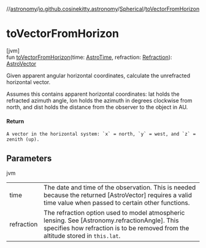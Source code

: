 //[astronomy](../../../index.md)/[io.github.cosinekitty.astronomy](../index.md)/[Spherical](index.md)/[toVectorFromHorizon](to-vector-from-horizon.md)

# toVectorFromHorizon

[jvm]\
fun [toVectorFromHorizon](to-vector-from-horizon.md)(time: [AstroTime](../-astro-time/index.md), refraction: [Refraction](../-refraction/index.md)): [AstroVector](../-astro-vector/index.md)

Given apparent angular horizontal coordinates, calculate the unrefracted horizontal vector.

Assumes this contains apparent horizontal coordinates: lat holds the refracted azimuth angle, lon holds the azimuth in degrees clockwise from north, and dist holds the distance from the observer to the object in AU.

#### Return

    A vector in the horizontal system: `x` = north, `y` = west, and `z` = zenith (up).

## Parameters

jvm

| | |
|---|---|
| time | The date and time of the observation. This is needed because the returned     [AstroVector] requires a valid time value when passed to certain other functions. |
| refraction | The refraction option used to model atmospheric lensing. See [Astronomy.refractionAngle].     This specifies how refraction is to be removed from the altitude stored in `this.lat`. |
